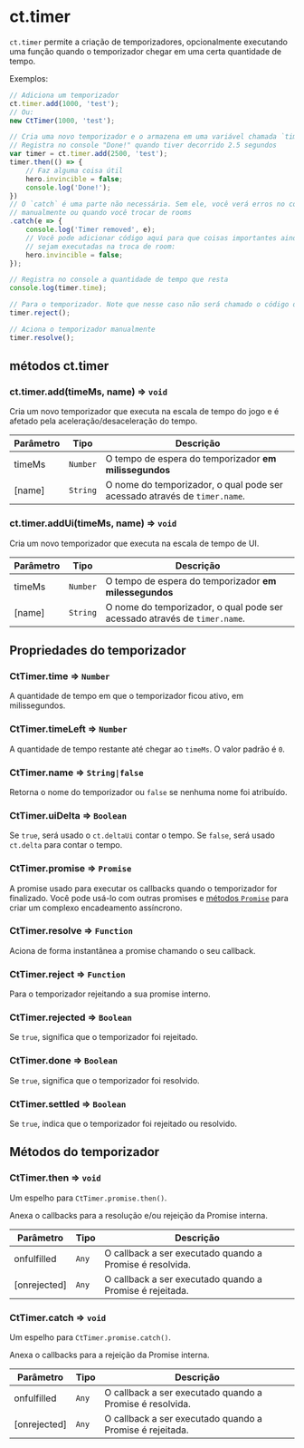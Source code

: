 # ct.timer

`ct.timer` permite a criação de temporizadores, opcionalmente executando uma função quando o temporizador chegar em uma certa quantidade de tempo.

Exemplos:

```js
// Adiciona um temporizador
ct.timer.add(1000, 'test');
// Ou:
new CtTimer(1000, 'test');
```

```js
// Cria uma novo temporizador e o armazena em uma variável chamada `timer`
// Registra no console "Done!" quando tiver decorrido 2.5 segundos
var timer = ct.timer.add(2500, 'test');
timer.then(() => {
    // Faz alguma coisa útil
    hero.invincible = false;
    console.log('Done!');
})
// O `catch` é uma parte não necessária. Sem ele, você verá erros no console quando o temporizador for interrompido, 
// manualmente ou quando você trocar de rooms
.catch(e => {
    console.log('Timer removed', e);
    // Você pode adicionar código aqui para que coisas importantes ainda
    // sejam executadas na troca de room:
    hero.invincible = false;
});

// Registra no console a quantidade de tempo que resta
console.log(timer.time);

// Para o temporizador. Note que nesse caso não será chamado o código dentro da instrução `then(() => {})`
timer.reject();

// Aciona o temporizador manualmente
timer.resolve();
```

## métodos ct.timer

### ct.timer.add(timeMs, name) ⇒ <code>void</code>
Cria um novo temporizador que executa na escala de tempo do jogo e é afetado pela aceleração/desaceleração do tempo.

| Parâmetro | Tipo | Descrição |
| --- | --- | --- |
| timeMs | <code>Number</code> | O tempo de espera do temporizador **em milissegundos** |
| [name] | <code>String</code> | O nome do temporizador, o qual pode ser acessado através de `timer.name`. |

### ct.timer.addUi(timeMs, name) ⇒ <code>void</code>
Cria um novo temporizador que executa na escala de tempo de UI.

| Parâmetro | Tipo | Descrição |
| --- | --- | --- |
| timeMs | <code>Number</code> | O tempo de espera do temporizador **em milessegundos** |
| [name] | <code>String</code> | O nome do temporizador, o qual pode ser acessado através de `timer.name`. |

## Propriedades do temporizador

### CtTimer.time ⇒ <code>Number</code>

A quantidade de tempo em que o temporizador ficou ativo, em milissegundos.

### CtTimer.timeLeft ⇒ <code>Number</code>

A quantidade de tempo restante até chegar ao `timeMs`. O valor padrão é `0`.

### CtTimer.name ⇒ <code>String|false</code>

Retorna o nome do temporizador ou `false` se nenhuma nome foi atribuído.

### CtTimer.uiDelta ⇒ <code>Boolean</code>

Se `true`, será usado o `ct.deltaUi` contar o tempo. Se `false`, será usado `ct.delta` para contar o tempo.

### CtTimer.promise ⇒ <code>Promise</code>

A promise usado para executar os callbacks quando o temporizador for finalizado. Você pode usá-lo com outras promises e [métodos `Promise`](https://developer.mozilla.org/en-US/docs/Web/JavaScript/Reference/Global_Objects/Promise) para criar um complexo encadeamento assíncrono.

### CtTimer.resolve ⇒ <code>Function</code>

Aciona de forma instantânea a promise chamando o seu callback.

### CtTimer.reject ⇒ <code>Function</code>

Para o temporizador rejeitando a sua promise interno.

### CtTimer.rejected ⇒ <code>Boolean</code>

Se `true`, significa que o temporizador foi rejeitado.

### CtTimer.done ⇒ <code>Boolean</code>

Se `true`, significa que o temporizador foi resolvido.

### CtTimer.settled ⇒ <code>Boolean</code>

Se `true`, indica que o temporizador foi rejeitado ou resolvido.

## Métodos do temporizador

### CtTimer.then ⇒ <code>void</code>

Um espelho para `CtTimer.promise.then()`.

Anexa o callbacks para a resolução e/ou rejeição da Promise interna.

| Parâmetro | Tipo | Descrição |
| --- | --- | --- |
| onfulfilled | <code>Any</code> | O callback a ser executado quando a Promise é resolvida. |
| [onrejected] | <code>Any</code> | O callback a ser executado quando a Promise é rejeitada. |

### CtTimer.catch ⇒ <code>void</code>

Um espelho para `CtTimer.promise.catch()`.

Anexa o callbacks para a rejeição da Promise interna.

| Parâmetro | Tipo | Descrição |
| --- | --- | --- |
| onfulfilled | <code>Any</code> | O callback a ser executado quando a Promise é resolvida. |
| [onrejected] | <code>Any</code> | O callback a ser executado quando a Promise é rejeitada. |